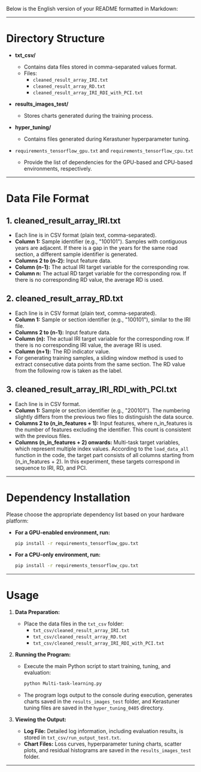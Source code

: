 Below is the English version of your README formatted in Markdown:---# Directory Structure- **txt_csv/**  - Contains data files stored in comma-separated values format.  - Files:    - `cleaned_result_array_IRI.txt`    - `cleaned_result_array_RD.txt`    - `cleaned_result_array_IRI_RDI_with_PCI.txt`- **results_images_test/**  - Stores charts generated during the training process.- **hyper_tuning/**  - Contains files generated during Kerastuner hyperparameter tuning.- `requirements_tensorflow_gpu.txt` and `requirements_tensorflow_cpu.txt`  - Provide the list of dependencies for the GPU-based and CPU-based environments, respectively.---# Data File Format## 1. cleaned_result_array_IRI.txt- Each line is in CSV format (plain text, comma-separated).- **Column 1:** Sample identifier (e.g., "100101"). Samples with contiguous years are adjacent. If there is a gap in the years for the same road section, a different sample identifier is generated.- **Columns 2 to (n-2):** Input feature data.- **Column (n-1):** The actual IRI target variable for the corresponding row.- **Column n:** The actual RD target variable for the corresponding row. If there is no corresponding RD value, the average RD is used.## 2. cleaned_result_array_RD.txt- Each line is in CSV format (plain text, comma-separated).- **Column 1:** Sample or section identifier (e.g., "100101"), similar to the IRI file.- **Columns 2 to (n-1):** Input feature data.- **Column (n):** The actual IRI target variable for the corresponding row. If there is no corresponding IRI value, the average IRI is used.- **Column (n+1):** The RD indicator value.- For generating training samples, a sliding window method is used to extract consecutive data points from the same section. The RD value from the following row is taken as the label.## 3. cleaned_result_array_IRI_RDI_with_PCI.txt- Each line is in CSV format.- **Column 1:** Sample or section identifier (e.g., "200101"). The numbering slightly differs from the previous two files to distinguish the data source.- **Columns 2 to (n_in_features + 1):** Input features, where n_in_features is the number of features excluding the identifier. This count is consistent with the previous files.- **Columns (n_in_features + 2) onwards:** Multi-task target variables, which represent multiple index values. According to the `load_data_all` function in the code, the target part consists of all columns starting from (n_in_features + 2). In this experiment, these targets correspond in sequence to IRI, RD, and PCI.---# Dependency InstallationPlease choose the appropriate dependency list based on your hardware platform:- **For a GPU-enabled environment, run:**  ```bash  pip install -r requirements_tensorflow_gpu.txt  ```- **For a CPU-only environment, run:**  ```bash  pip install -r requirements_tensorflow_cpu.txt  ```---# Usage1. **Data Preparation:**   - Place the data files in the `txt_csv` folder:     - `txt_csv/cleaned_result_array_IRI.txt`     - `txt_csv/cleaned_result_array_RD.txt`     - `txt_csv/cleaned_result_array_IRI_RDI_with_PCI.txt`2. **Running the Program:**   - Execute the main Python script to start training, tuning, and evaluation:     ```bash     python Multi-task-learning.py     ```   - The program logs output to the console during execution, generates charts saved in the `results_images_test` folder, and Kerastuner tuning files are saved in the `hyper_tuning_0405` directory.3. **Viewing the Output:**   - **Log File:** Detailed log information, including evaluation results, is stored in `txt_csv/run_output_test.txt`.   - **Chart Files:** Loss curves, hyperparameter tuning charts, scatter plots, and residual histograms are saved in the `results_images_test` folder.---